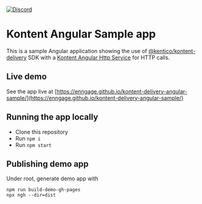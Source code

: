 [![Discord](https://img.shields.io/discord/821885171984891914?label=Discord&logo=Discord&logoColor=white)](https://discord.gg/SKCxwPtevJ)

# Kontent Angular Sample app

This is a sample Angular application showing the use of [@kentico/kontent-delivery](https://github.com/Kentico/kontent-delivery-sdk-js) SDK with a [Kontent Angular Http Service](https://github.com/Kentico/kontent-angular-http-service) for HTTP calls. 

## Live demo

See the app live at [https://enngage.github.io/kontent-delivery-angular-sample/](https://enngage.github.io/kontent-delivery-angular-sample/)

## Running the app locally

- Clone this repository
- Run `npm i `
- Run `npm start`

## Publishing demo app
Under root, generate demo app with

```
npm run build-demo-gh-pages
npx ngh --dir=dist
```